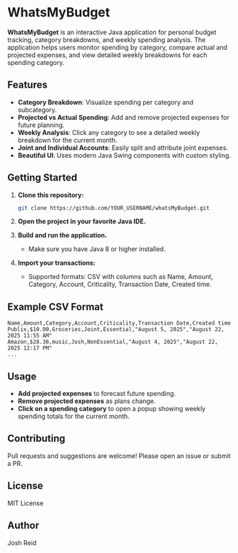 # WhatsMyBudget

**WhatsMyBudget** is an interactive Java application for personal budget tracking, category breakdowns, and weekly spending analysis. The application helps users monitor spending by category, compare actual and projected expenses, and view detailed weekly breakdowns for each spending category.

## Features

- **Category Breakdown**: Visualize spending per category and subcategory.
- **Projected vs Actual Spending**: Add and remove projected expenses for future planning.
- **Weekly Analysis**: Click any category to see a detailed weekly breakdown for the current month.
- **Joint and Individual Accounts**: Easily split and attribute joint expenses.
- **Beautiful UI**: Uses modern Java Swing components with custom styling.

## Getting Started

1. **Clone this repository:**
    ```sh
    git clone https://github.com/YOUR_USERNAME/whatsMyBudget.git
    ```

2. **Open the project in your favorite Java IDE.**

3. **Build and run the application.**
    - Make sure you have Java 8 or higher installed.

4. **Import your transactions:**
    - Supported formats: CSV with columns such as Name, Amount, Category, Account, Criticality, Transaction Date, Created time.

## Example CSV Format

```
Name,Amount,Category,Account,Criticality,Transaction Date,Created time
Publix,$10.00,Groceries,Joint,Essential,"August 5, 2025","August 22, 2025 11:55 AM"
Amazon,$28.36,music,Josh,NonEssential,"August 4, 2025","August 22, 2025 12:17 PM"
...
```

## Usage

- **Add projected expenses** to forecast future spending.
- **Remove projected expenses** as plans change.
- **Click on a spending category** to open a popup showing weekly spending totals for the current month.

## Contributing

Pull requests and suggestions are welcome! Please open an issue or submit a PR.

## License

MIT License

## Author

Josh Reid  